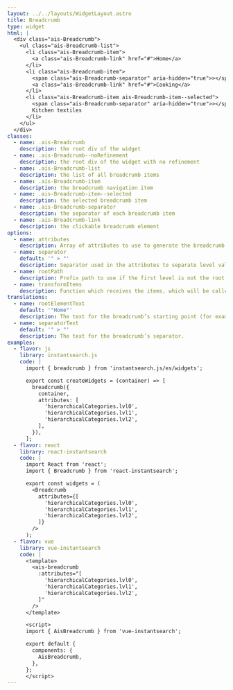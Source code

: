 ```yaml
---
layout: ../../layouts/WidgetLayout.astro
title: Breadcrumb
type: widget
html: |
  <div class="ais-Breadcrumb">
    <ul class="ais-Breadcrumb-list">
      <li class="ais-Breadcrumb-item">
        <a class="ais-Breadcrumb-link" href="#">Home</a>
      </li>
      <li class="ais-Breadcrumb-item">
        <span class="ais-Breadcrumb-separator" aria-hidden="true">></span>
        <a class="ais-Breadcrumb-link" href="#">Cooking</a>
      </li>
      <li class="ais-Breadcrumb-item ais-Breadcrumb-item--selected">
        <span class="ais-Breadcrumb-separator" aria-hidden="true">></span>
        Kitchen textiles
      </li>
    </ul>
  </div>
classes:
  - name: .ais-Breadcrumb
    description: the root div of the widget
  - name: .ais-Breadcrumb--noRefinement
    description: the root div of the widget with no refinement
  - name: .ais-Breadcrumb-list
    description: the list of all breadcrumb items
  - name: .ais-Breadcrumb-item
    description: the breadcrumb navigation item
  - name: .ais-Breadcrumb-item--selected
    description: the selected breadcrumb item
  - name: .ais-Breadcrumb-separator
    description: the separator of each breadcrumb item
  - name: .ais-Breadcrumb-link
    description: the clickable breadcrumb element
options:
  - name: attributes
    description: Array of attributes to use to generate the breadcrumb
  - name: separator
    default: '" > "'
    description: Separator used in the attributes to separate level values
  - name: rootPath
    description: Prefix path to use if the first level is not the root level.
  - name: transformItems
    description: Function which receives the items, which will be called before displaying them. Should return a new array with the same shape as the original array. Useful for mapping over the items to transform, remove or reorder them
translations:
  - name: rootElementText
    default: '"Home"'
    description: The text for the breadcrumb’s starting point (for example, “Home page”).
  - name: separatorText
    default: '" > "'
    description: The text for the breadcrumb’s separator.
examples:
  - flavor: js
    library: instantsearch.js
    code: |
      import { breadcrumb } from 'instantsearch.js/es/widgets';

      export const createWidgets = (container) => [
        breadcrumb({
          container,
          attributes: [
            'hierarchicalCategories.lvl0',
            'hierarchicalCategories.lvl1',
            'hierarchicalCategories.lvl2',
          ],
        }),
      ];
  - flavor: react
    library: react-instantsearch
    code: |
      import React from 'react';
      import { Breadcrumb } from 'react-instantsearch';

      export const widgets = (
        <Breadcrumb
          attributes={[
            'hierarchicalCategories.lvl0',
            'hierarchicalCategories.lvl1',
            'hierarchicalCategories.lvl2',
          ]}
        />
      );
  - flavor: vue
    library: vue-instantsearch
    code: |
      <template>
        <ais-breadcrumb
          :attributes="[
            'hierarchicalCategories.lvl0',
            'hierarchicalCategories.lvl1',
            'hierarchicalCategories.lvl2',
          ]"
        />
      </template>

      <script>
      import { AisBreadcrumb } from 'vue-instantsearch';

      export default {
        components: {
          AisBreadcrumb,
        },
      };
      </script>
---
```

